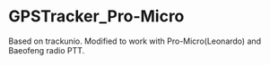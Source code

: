 # GPSTracker_Pro-Micro
Based on trackunio. Modified to work with Pro-Micro(Leonardo) and Baeofeng radio PTT.
